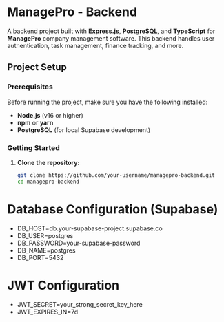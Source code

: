 # ManagePro - Backend

A backend project built with **Express.js**, **PostgreSQL**, and **TypeScript** for **ManagePro** company management software. This backend handles user authentication, task management, finance tracking, and more.

## Project Setup

### Prerequisites

Before running the project, make sure you have the following installed:

- **Node.js** (v16 or higher)
- **npm** or **yarn**
- **PostgreSQL** (for local Supabase development)

### Getting Started

1. **Clone the repository:**

   ```bash
   git clone https://github.com/your-username/managepro-backend.git
   cd managepro-backend
   ```

# Database Configuration (Supabase)

- DB_HOST=db.your-supabase-project.supabase.co
- DB_USER=postgres
- DB_PASSWORD=your-supabase-password
- DB_NAME=postgres
- DB_PORT=5432

# JWT Configuration

- JWT_SECRET=your_strong_secret_key_here
- JWT_EXPIRES_IN=7d
